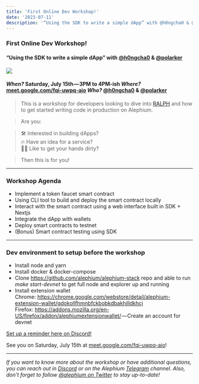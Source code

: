 ```yaml
---
title: 'First Online Dev Workshop!'
date: '2023-07-11'
description: '“Using the SDK to write a simple dApp” with @h0ngcha0 & @polarker'
---
```


### First Online Dev Workshop!

#### “Using the SDK to write a simple dApp” with <a href="https://github.com/h0ngcha0" class="markup--anchor markup--h4-anchor" data-href="https://github.com/h0ngcha0" rel="noopener" target="_blank">@h0ngcha0</a> & <a href="https://github.com/polarker" class="markup--anchor markup--h4-anchor" data-href="https://github.com/polarker" rel="noopener" target="_blank">@polarker</a>

![](https://cdn-images-1.medium.com/max/800/1*E8SBbZTR38H7h9o6uroFHw.png)

#### _When?_ Saturday, July 15th — 3PM to 4PM-ish _Where?_ <a href="http://meet.google.com/fqi-uwpq-aio" class="markup--anchor markup--h4-anchor" data-href="http://meet.google.com/fqi-uwpq-aio" rel="noopener" target="_blank">meet.google.com/fqi-uwpq-aio</a> _Who?_ <a href="https://github.com/h0ngcha0" class="markup--anchor markup--h4-anchor" data-href="https://github.com/h0ngcha0" rel="noopener" target="_blank">@h0ngcha0</a> & <a href="https://github.com/polarker" class="markup--anchor markup--h4-anchor" data-href="https://github.com/polarker" rel="noopener" target="_blank">@polarker</a>

> This is a workshop for developers looking to dive into <a href="https://docs.alephium.org/ralph/getting-started/" class="markup--anchor markup--blockquote-anchor" data-href="https://docs.alephium.org/ralph/getting-started/" rel="noopener" target="_blank">RALPH</a> and how to get started writing code in production on Alephium.

> Are you:

> 🛠️ Interested in building dApps?  
> 🔥 Have an idea for a service?  
> 👨‍💻 Like to get your hands dirty?

> Then this is for you!

---

### Workshop Agenda

- <span id="1093">Implement a token faucet smart contract</span>
- <span id="4462">Using CLI tool to build and deploy the smart contract locally</span>
- <span id="7fcd">Interact with the smart contract using a web interface built in SDK + Nextjs</span>
- <span id="41a1">Integrate the dApp with wallets</span>
- <span id="a3d2">Deploy smart contracts to testnet</span>
- <span id="0dd7">(Bonus) Smart contract testing using SDK</span>

---

### Dev environment to setup before the workshop

- <span id="c580">Install node and yarn</span>
- <span id="0066">Install docker & docker-compose</span>
- <span id="78cc">Clone <a href="https://github.com/alephium/alephium-stack" class="markup--anchor markup--li-anchor" data-href="https://github.com/alephium/alephium-stack" rel="noopener" target="_blank">https://github.com/alephium/alephium-stack</a> repo and able to run _make start-devnet_ to get full node and explorer up and running</span>
- <span id="43d0">Install extension wallet  
  Chrome: <a href="https://chrome.google.com/webstore/detail/alephium-extension-wallet/gdokollfhmnbfckbobkdbakhilldkhcj" class="markup--anchor markup--li-anchor" data-href="https://chrome.google.com/webstore/detail/alephium-extension-wallet/gdokollfhmnbfckbobkdbakhilldkhcj" rel="nofollow noopener" target="_blank">https://chrome.google.com/webstore/detail/alephium-extension-wallet/gdokollfhmnbfckbobkdbakhilldkhcj</a>  
  Firefox: <a href="https://addons.mozilla.org/en-US/firefox/addon/alephiumextensionwallet/" class="markup--anchor markup--li-anchor" data-href="https://addons.mozilla.org/en-US/firefox/addon/alephiumextensionwallet/" rel="nofollow noopener" target="_blank">https://addons.mozilla.org/en-US/firefox/addon/alephiumextensionwallet/</a> — Create an account for devnet</span>

<a href="https://discord.gg/eccjKX5g?event=1128346091822264413" class="markup--anchor markup--p-anchor" data-href="https://discord.gg/eccjKX5g?event=1128346091822264413" rel="noopener" target="_blank">Set up a reminder here on Discord!</a>

See you on Saturday, July 15th at <a href="http://meet.google.com/fqi-uwpq-aio" class="markup--anchor markup--p-anchor" data-href="http://meet.google.com/fqi-uwpq-aio" rel="noopener" target="_blank">meet.google.com/fqi-uwpq-aio</a>!

---

_If you want to know more about the workshop or have additional questions, you can reach out in_ <a href="https://alephium.org/discord/" class="markup--anchor markup--p-anchor" data-href="https://alephium.org/discord/" rel="noopener ugc nofollow noopener" target="_blank"><em>Discord</em></a> _or on the Alephium_ <a href="https://t.me/alephiumgroup" class="markup--anchor markup--p-anchor" data-href="https://t.me/alephiumgroup" rel="noopener ugc nofollow noopener" target="_blank"><em>Telegram</em></a> _channel. Also, don’t forget to follow_ <a href="https://twitter.com/alephium" class="markup--anchor markup--p-anchor" data-href="https://twitter.com/alephium" rel="noopener ugc nofollow noopener" target="_blank"><em>@alephium on Twitter</em></a> _to stay up-to-date!_
